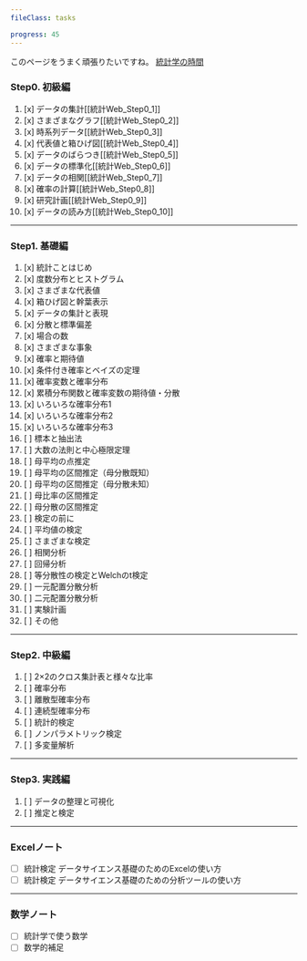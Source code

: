 ```yaml
---
fileClass: tasks

progress: 45
---
```

このページをうまく頑張りたいですね。
[統計学の時間](https://bellcurve.jp/statistics/course/?srsltid=AfmBOoo5NYNzYumLdhkyMxL59RH_iLp9poPv7HwjU1VwH0vjVOxJI1E1)
### Step0. 初級編

1. [x] データの集計[[統計Web_Step0_1]]
2. [x] さまざまなグラフ[[統計Web_Step0_2]]
3. [x] 時系列データ[[統計Web_Step0_3]]
4. [x] 代表値と箱ひげ図[[統計Web_Step0_4]]
5. [x] データのばらつき[[統計Web_Step0_5]]
6. [x] データの標準化[[統計Web_Step0_6]]
7. [x] データの相関[[統計Web_Step0_7]]
8. [x] 確率の計算[[統計Web_Step0_8]]
9. [x] 研究計画[[統計Web_Step0_9]]
10. [x] データの読み方[[統計Web_Step0_10]]

---
### Step1. 基礎編

1. [x] 統計ことはじめ
2. [x] 度数分布とヒストグラム
3. [x] さまざまな代表値
4. [x] 箱ひげ図と幹葉表示
5. [x] データの集計と表現
6. [x] 分散と標準偏差
7. [x] 場合の数
8. [x] さまざまな事象
9. [x] 確率と期待値
10. [x] 条件付き確率とベイズの定理
11. [x] 確率変数と確率分布
12. [x] 累積分布関数と確率変数の期待値・分散
13. [x] いろいろな確率分布1
14. [x] いろいろな確率分布2
15. [x] いろいろな確率分布3
16. [ ] 標本と抽出法
17. [ ] 大数の法則と中心極限定理
18. [ ] 母平均の点推定
19. [ ] 母平均の区間推定（母分散既知）
20. [ ] 母平均の区間推定（母分散未知）
21. [ ] 母比率の区間推定
22. [ ] 母分散の区間推定
23. [ ] 検定の前に
24. [ ] 平均値の検定
25. [ ] さまざまな検定
26. [ ] 相関分析
27. [ ] 回帰分析
28. [ ] 等分散性の検定とWelchのt検定
29. [ ] 一元配置分散分析
30. [ ] 二元配置分散分析
31. [ ] 実験計画
32. [ ] その他

---
### Step2. 中級編
1. [ ] 2×2のクロス集計表と様々な比率
2. [ ] 確率分布
3. [ ] 離散型確率分布
4. [ ] 連続型確率分布
5. [ ] 統計的検定
6. [ ] ノンパラメトリック検定
7. [ ] 多変量解析

---
### Step3. 実践編
1. [ ] データの整理と可視化
2. [ ] 推定と検定

---
### Excelノート
- [ ] 統計検定 データサイエンス基礎のためのExcelの使い方
- [ ] 統計検定 データサイエンス基礎のための分析ツールの使い方

---
### 数学ノート
- [ ] 統計学で使う数学
- [ ] 数学的補足